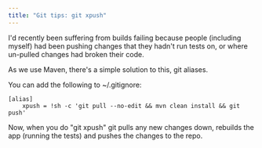 ```yaml
---
title: "Git tips: git xpush"
---
```

I'd recently been suffering from builds failing because people (including myself) had been pushing changes that they hadn't run tests on, or where un-pulled changes had broken their code.

As we use Maven, there's a simple solution to this, git aliases. 

You can add the following to ~/.gitignore:

	[alias]
		xpush = !sh -c 'git pull --no-edit && mvn clean install && git push'

Now, when you do "git xpush" git pulls any new changes down, rebuilds the app (running the tests) and pushes the changes to the repo.
